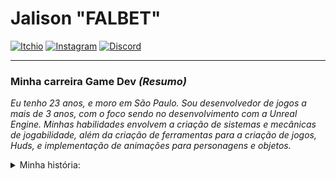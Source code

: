 
# **Jalison "FALBET"**

[![Itchio](https://img.shields.io/badge/Itch.io-FA5C5C?style=for-the-badge&logo=itchdotio&logoColor=white)]([https://](https://jalisonfalbet.itch.io/))
[![Instagram](https://img.shields.io/badge/Instagram-E4405F?style=for-the-badge&logo=instagram&logoColor=white)](https://www.instagram.com/jfalbet.gamedev/?next=%2F)
[![Discord](https://img.shields.io/badge/Discord-5865F2?style=for-the-badge&logo=discord&logoColor=white)](https://discord.gg/SebN6zS5bq)

---

### Minha carreira Game Dev *(Resumo)*
*Eu tenho 23 anos, e moro em São Paulo. Sou desenvolvedor de jogos a mais de 3 anos, com o foco sendo no desenvolvimento com a Unreal Engine. Minhas habilidades envolvem a criação de sistemas e mecânicas de jogabilidade, além da criação de ferramentas para a criação de jogos, Huds, e implementação de animações para personagens e objetos.* 

<details>
   <summary> Minha história: </summary>
  
  Vou começar minha história a partir dos meus 18 anos de idade, a final, foi quando minha vida começou a mudar completamente.
  
  Quando completava meus 18 anos, eu também estava literalmente me formando no ensino médio já que meu aniversario também é em Dezembro. E junto com isso, também veio os clichês pensamentos: *"O que eu faço agora?"*. Essa era uma dúvida bem cruel na verdade, eu não tinha nenhuma habilidade especial, e a única coisa que eu fazia era jogar videogames. Eu até tinha meu curso técnico de Eletroeletrônica que tinha acabado de ganhar o diploma, mas não era isso que eu queria, então, tive uma brilhante ideia💡. Como eu não sabia o que fazer da vida, resolvi me dar mais 1 ano para pensar decidindo entrar no Exercito Brasileiro. Dito e feito, antes de entrar descobri alguns cuncursos que eu podia fazer, então acabei realizando e passando no concurso para entrar no CPOR de São Paulo, e então servir como Aluno, e posteriormente virar o tão renomado "Aspirante a Oficial"... *"Da reserva"*, isso porquê eu não queria passar mais de 1 ano, afinal era só para eu pensar no que eu queria fazer. 

  Enfim, ao sair do Exercito Brasileiro em 2020, agora como Aspirante a Oficial da Reserva, eu ainda continuava sem saber o que fazer da vida👍. Então decidi começar a pesquisar sobre áreas da tecnologia, mais especificamente que envolvessem computador, já que eu passava o dia inteiro no mesmo. E então encontrei a área de Ciência da Computação, lembro desse nome me dar até arrepios. De todos os cursos, esse foi o que mais me chamou a atenção, então, sem pensar muito para não ficar enrolando, decidi começar a procurar faculdades que tinham esse curso, e encontrando, mesmo na dúvida, fui direto me matricular, afinal estava cansado de pesquisar. Porém, algo naquela página da faculdade onde estava o botão de "Matricule-se", me chamou a atenção. Um outro botão, mais especificamente uma imagem seguida de um texto dizendo: *"JOGOS DIGITAIS"*... E então aconteceu. Sem pensar duas vezes eu cliquei no botão, rolei o scroll do mouse para baixo em busca do botão de "Matricule-se", e ao encontrar eu cliquei e realizei todas as ações necessarias até enfim estar matriculado no curso de Jogos Digitais.

</details>
